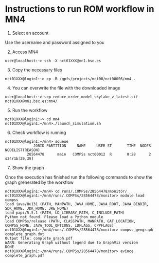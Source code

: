 Instructions to run ROM workflow in MN4
=======================================

1. Select an account

Use the username and password assigned to you
  
2. Access MN4

```
user@localhost:~> ssh -X nct01XXX@mn1.bsc.es
```

3. Copy the necessary files

```
nct01XXX@login1:~> cp -R /gpfs/projects/nct00/nct00006/mn4 .
```

4. You can overwrite the file with the downloaded image

```
user@localhost:~> scp reduce_order_model_skylake_v_latest.sif nct01XXX@mn1.bsc.es:mn4/
```

5. Run the workflow

```
nct01XXX@login1:~> cd mn4
nct01XXX@login1:~/mn4>./launch_simulation.sh 
```

6. Check workflow is running

```
nct01XXX@login1:~/mn4> squeue
             JOBID PARTITION     NAME     USER ST       TIME  NODES NODELIST(REASON)
          28564478      main   COMPSs nct00012  R       0:28      2 s24r1b[29,39]
```
7. Show the graph

Once the execution has finished run the following commands to show the graph grenerated by the workflow

```
nct01XXX@login1:~/mn4> cd runs/.COMPSs/28564478/monitor/
nct01XXX@login1:~/mn4/runs/.COMPSs/28564478/monitor> module load compss
load java/8u131 (PATH, MANPATH, JAVA_HOME, JAVA_ROOT, JAVA_BINDIR, SDK_HOME, JDK_HOME, JRE_HOME) 
load papi/5.5.1 (PATH, LD_LIBRARY_PATH, C_INCLUDE_PATH) 
Python not found. Please load a Python module 
load COMPSs/release (PATH, CLASSPATH, MANPATH, GAT_LOCATION, COMPSS_HOME, JAVA_TOOL_OPTIONS, LDFLAGS, CPPFLAGS) 
nct01XXX@login1:~/mn4/runs/.COMPSs/28564478/monitor> compss_gengraph complete_graph.dot
Output file: complete_graph.pdf
WARN: Generating Graph without legend due to GraphViz version
DONE
nct01XXX@login1:~/mn4/runs/.COMPSs/28564478/monitor> evince complete_graph.pdf
```





